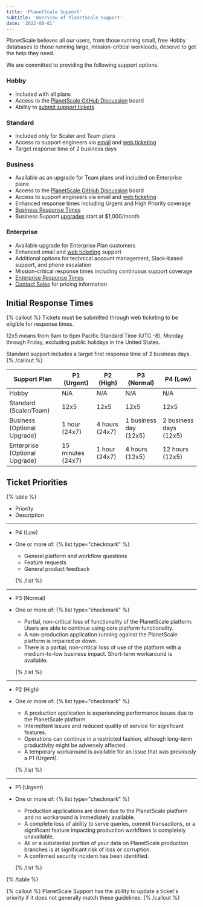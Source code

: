 ```yaml
---
title: 'PlanetScale Support'
subtitle: 'Overview of PlanetScale Support'
date: '2022-08-01'
---
```


PlanetScale believes all our users, from those running small, free Hobby databases to those running large, mission-critical workloads, deserve to get the help they need.

We are committed to providing the following support options.

### Hobby

- Included with all plans
- Access to the [PlanetScale GitHub Discussion](https://github.com/planetscale/discussion/discussions) board
- Ability to [submit support tickets](https://support.planetscale.com)

### Standard

- Included only for Scaler and Team plans
- Access to support engineers via [email](mailto:support@planetscale.com) and [web ticketing](https://support.planetscale.com)
- Target response time of 2 business days

### Business

- Available as an upgrade for Team plans and included on Enterprise plans
- Access to the [PlanetScale GitHub Discussion](https://github.com/planetscale/discussion/discussions) board
- Access to support engineers via email and [web ticketing](https://support.planetscale.com)
- Enhanced response times including Urgent and High Priority coverage
- [Business Response Times](#initial-response-time-slas)
- Business Support [upgrades](/contact) start at $1,000/month

### Enterprise

- Available upgrade for Enterprise Plan customers
- Enhanced email and [web ticketing](https://support.planetscale.com) support
- Additional options for technical account management, Slack-based support, and phone escalation
- Mission-critical response times including continuous support coverage
- [Enterprise Response Times](#initial-response-time-slas)
- [Contact Sales](/contact) for pricing information

## Initial Response Times

{% callout %}
Tickets must be submitted through web ticketing to be eligible for response times.

12x5 means from 6am to 6pm Pacific Standard Time (UTC -8), Monday through Friday, excluding public holidays in the United States.

Standard support includes a target first response time of 2 business days.
{% /callout %}

| Support Plan                  | P1 (Urgent)       | P2 (High)      | P3 (Normal)           | P4 (Low)               |
| ----------------------------- | ----------------- | -------------- | --------------------- | ---------------------- |
| Hobby                         | N/A               | N/A            | N/A                   | N/A                    |
| Standard (Scaler/Team)        | 12x5              | 12x5           | 12x5                  | 12x5                   |
| Business (Optional Upgrade)   | 1 hour (24x7)     | 4 hours (24x7) | 1 business day (12x5) | 2 business days (12x5) |
| Enterprise (Optional Upgrade) | 15 minutes (24x7) | 1 hour (24x7)  | 4 hours (12x5)        | 12 hours (12x5)        |

## Ticket Priorities

{% table %}

- Priority
- Description

---

- P4 (Low)
- One or more of:
  {% list type="checkmark" %}

  - General platform and workflow questions
  - Feature requests
  - General product feedback

  {% /list %}

---

- P3 (Normal)
- One or more of:
  {% list type="checkmark" %}

  - Partial, non-critical loss of functionality of the PlanetScale platform. Users are able to continue using core platform functionality.
  - A non-production application running against the PlanetScale platform is impaired or down.
  - There is a partial, non-critical loss of use of the platform with a medium-to-low business impact. Short-term workaround is available.

  {% /list %}

---

- P2 (High)
- One or more of:
  {% list type="checkmark" %}

  - A production application is experiencing performance issues due to the PlanetScale platform.
  - Intermittent issues and reduced quality of service for significant features.
  - Operations can continue in a restricted fashion, although long-term productivity might be adversely affected.
  - A temporary workaround is available for an issue that was previously a P1 (Urgent).

  {% /list %}

---

- P1 (Urgent)
- One or more of:
  {% list type="checkmark" %}

  - Production applications are down due to the PlanetScale platform and no workaround is immediately available.
  - A complete loss of ability to serve queries, commit transactions, or a significant feature impacting production workflows is completely unavailable.
  - All or a substantial portion of your data on PlanetScale production branches is at significant risk of loss or corruption.
  - A confirmed security incident has been identified.

  {% /list %}

{% /table %}

{% callout %}
PlanetScale Support has the ability to update a ticket's priority if it does not generally match these guidelines.
{% /callout %}
